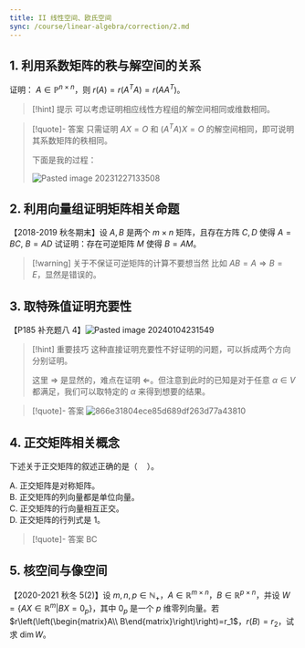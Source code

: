 ```yaml
---
title: II 线性空间、欧氏空间
sync: /course/linear-algebra/correction/2.md
---
```



## 1. 利用系数矩阵的秩与解空间的关系

证明： $A \in \mathbb P^{n \times n}$，则 $r(A) = r(A^T A) = r(A A^T)$。

>[!hint] 提示
> 可以考虑证明相应线性方程组的解空间相同或维数相同。

> [!quote]- 答案
> 只需证明 $AX = O$ 和 $(A^T A) X = O$ 的解空间相同，即可说明其系数矩阵的秩相同。
> 
> 下面是我的过程：
> 
>  ![Pasted image 20231227133508](https://static.memset0.cn/img/v6/2024/02/08/A3qRYSrY.png)


## 2. 利用向量组证明矩阵相关命题

【2018-2019 秋冬期末】设 $A,B$ 是两个 $m\times n$ 矩阵，且存在方阵 $C,D$ 使得 $A=BC,\ B=AD$ 试证明：存在可逆矩阵 $M$ 使得 $B= AM$。

> [!warning] 关于不保证可逆矩阵的计算不要想当然
> 比如 $A B=A \Rightarrow B=E$，显然是错误的。


## 3. 取特殊值证明充要性

【P185 补充题八 4】![Pasted image 20240104231549](https://static.memset0.cn/img/v6/2024/02/08/WEvZnc3q.png)

>[!hint] 重要技巧
>这种直接证明充要性不好证明的问题，可以拆成两个方向分别证明。
>
>这里 $\Rightarrow$ 是显然的，难点在证明 $\Leftarrow$。但注意到此时的已知是对于任意 $\alpha \in V$ 都满足，我们可以取特定的 $\alpha$ 来得到想要的结果。

>[!quote]- 答案
> ![866e31804ece85d689df263d77a43810](https://static.memset0.cn/img/v6/2024/02/08/qx62KvQ0.png)


## 4. 正交矩阵相关概念

下述关于正交矩阵的叙述正确的是（$\quad$）。

A. 正交矩阵是对称矩阵。  
B. 正交矩阵的列向量都是单位向量。  
C. 正交矩阵的行向量相互正交。  
D. 正交矩阵的行列式是 1。

>[!quote]- 答案
>BC

## 5. 核空间与像空间

【2020-2021 秋冬 5(2)】设 $m,n,p \in \mathbb N_+$，$A \in \mathbb R^{m \times n}$，$B \in \mathbb R^{p \times n}$，并设 $W=\{AX\in \mathbb R^m | BX=0_p\}$，其中 $0_p$ 是一个 $p$ 维零列向量。若 $r\left(\left(\begin{matrix}A\\ B\end{matrix}\right)\right)=r_1$，$r(B)=r_2$，试求 $\dim W$。
